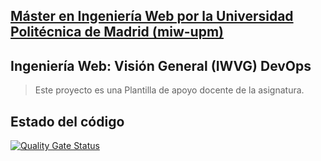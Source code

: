 ## [Máster en Ingeniería Web por la Universidad Politécnica de Madrid (miw-upm)](http://miw.etsisi.upm.es)
## Ingeniería Web: Visión General (IWVG) DevOps
> Este proyecto es una Plantilla de apoyo docente de la asignatura.

## Estado del código

[![Quality Gate Status](https://sonarcloud.io/api/project_badges/measure?project=iwvg-devops-laRosaMontero-NataliaP&metric=alert_status)](https://sonarcloud.io/summary/new_code?id=iwvg-devops-laRosaMontero-NataliaP)


